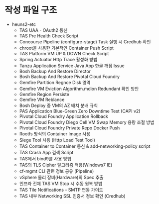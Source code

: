 # 작성 파일 구조
- heuns2-etc
  - TAS UAA - OAuth2 통신
  - TAS Pre Health Check Script
  - Concourse Pipeline (configure-stage) Task 실행 시 Credhub 확인
  - chroot을 사용한 기본적인 Container Push Script
  - TAS Platform VM UP & DOWN Check Script
  - Spring Actuator Http Trace 활성화 방법
  - Tanzu Application Service Java App 한글 깨짐 Issue
  - Bosh Backup And Restore Director
  - Bosh Backup And Restore Pivotal Cloud Foundry
  - Gemfire Partition Regnce Disk 영역
  - Gemfire VM Eviction Algorithm.mdion Redundant 확인 방안
  - Gemfire Region Persiste
  - Gemfire VM Reblance
  - Bosh Deploy 중 VM의 AZ 배치 분배 규칙
  - PAS Application Blue-Green Zero Downtime Test (CAPI v2)
  - Pivotal Cloud Foundry Application Rollback
  - Pivotal Cloud Foundry Diego Cell VM Swap Memory 용량 조절 방법
  - Pivotal Cloud Foundry Private Repo Docker Push
  - Rootfs 방식의 Container Image 사용
  - Siege Tool 사용 (Http Load Test Tool)
  - TAS Container to Container 통신 & add-networking-policy script
  - TAS Crash App 검색 Script
  - TAS에서 bind9를 사용 방법
  - TAS의 TLS Cipher 알고리즘 적용(Windows7 IE)
  - cf-mgmt CLI 관련 정보 공유 (Pipeline)
  - vSphere 물리 장비(Hardware)의 Spec 추출
  - 인프라 전체 TAS VM Stop 시 수동 원복 방법
  - TAS Tile Notifications - SMTP 연동 가이드
  - TAS 내부 Networking SSL 인증서 정보 확인 (Credhub)


